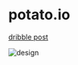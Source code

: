 # potato.io

[dribble post](https://dribbble.com/shots/2042501-Potato-landing-page)

![design](https://github.com/mrsideshowjack/potato.io/blob/master/potato-4.jpg?raw=true)
